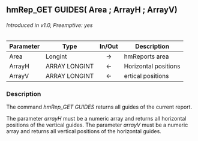 ## hmRep_GET GUIDES( Area ; ArrayH ; ArrayV)
###### Introduced in v1.0, Preemptive: yes

|Parameter|Type|In/Out|Description
|---|---|:---:|---
|Area|Longint|→|hmReports area
|ArrayH|ARRAY LONGINT|←|Horizontal positions
|ArrayV|ARRAY LONGINT|←|ertical positions

### Description
The command *hmRep_GET GUIDES* returns all guides of the current report.

The parameter *arrayH* must be a numeric array and returns all horizontal positions of the vertical guides.
The parameter *arrayV* must be a numeric array and returns all vertical positions of the horizontal guides.
